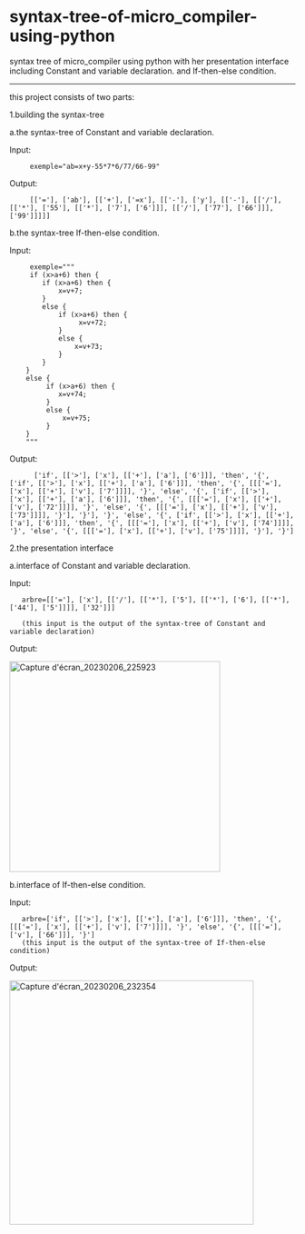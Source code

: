 # syntax-tree-of-micro_compiler-using-python
syntax tree of micro_compiler using python with her presentation interface including Constant and variable declaration.  and If-then-else condition.
_______________________________________________


this project consists of two parts:

1.building the syntax-tree

   a.the syntax-tree of Constant and variable declaration.
   
   Input:
   
         exemple="ab=x+y-55*7*6/77/66-99"
         
   Output:
   
         [['='], ['ab'], [['+'], ['=x'], [['-'], ['y'], [['-'], [['/'], [['*'], ['55'], [['*'], ['7'], ['6']]], [['/'], ['77'], ['66']]], ['99']]]]]
         
   b.the syntax-tree If-then-else condition.
   
   Input:
   
         exemple="""
         if (x>a+6) then {
            if (x>a+6) then {
                x=v+7;
            }
            else {
                if (x>a+6) then {
                     x=v+72;
                }
                else {
                    x=v+73;
                }  
            } 
        } 
        else {
             if (x>a+6) then {
                x=v+74;
             }
             else {
                 x=v+75;
             } 
        }
        """
   Output:
   
          ['if', [['>'], ['x'], [['+'], ['a'], ['6']]], 'then', '{', ['if', [['>'], ['x'], [['+'], ['a'], ['6']]], 'then', '{', [[['='], ['x'], [['+'], ['v'], ['7']]]], '}', 'else', '{', ['if', [['>'], ['x'], [['+'], ['a'], ['6']]], 'then', '{', [[['='], ['x'], [['+'], ['v'], ['72']]]], '}', 'else', '{', [[['='], ['x'], [['+'], ['v'], ['73']]]], '}'], '}'], '}', 'else', '{', ['if', [['>'], ['x'], [['+'], ['a'], ['6']]], 'then', '{', [[['='], ['x'], [['+'], ['v'], ['74']]]], '}', 'else', '{', [[['='], ['x'], [['+'], ['v'], ['75']]]], '}'], '}'] 
          
2.the presentation interface

  a.interface of Constant and variable declaration.
  
  Input:
  
       arbre=[['='], ['x'], [['/'], [['*'], ['5'], [['*'], ['6'], [['*'], ['44'], ['5']]]], ['32']]]
       
       (this input is the output of the syntax-tree of Constant and variable declaration)
       
  Output:
  
  <img width="371" alt="Capture d'écran_20230206_225923" src="https://user-images.githubusercontent.com/96086924/217101987-22e09c16-1b80-4907-828b-71d7233d4ca1.png">


         
  b.interface of If-then-else condition.
  
  Input:
  
       arbre=['if', [['>'], ['x'], [['+'], ['a'], ['6']]], 'then', '{', [[['='], ['x'], [['+'], ['v'], ['7']]]], '}', 'else', '{', [[['='], ['v'], ['66']]], '}']
       (this input is the output of the syntax-tree of If-then-else condition)
       
       
       
  Output:
  
  
  <img width="430" alt="Capture d'écran_20230206_232354" src="https://user-images.githubusercontent.com/96086924/217101866-5b3a9978-c6fc-4e46-b879-67931ca44fec.png">

